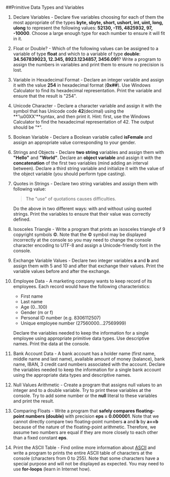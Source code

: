 ##Primitive Data Types and Variables

1. Declare Variables - Declare five variables choosing for each of them the most appropriate of the types **byte, sbyte, short, ushort, int, uint, long, ulong** to represent the following values: **52130, -115, 4825932, 97, -10000**. Choose a large enough type for each number to ensure it will fit in it.

2. Float or Double? - Which of the following values can be assigned to a variable of type **float** and which to a variable of type **double**: **34.567839023, 12.345, 8923.1234857, 3456.091**? Write a program to assign the numbers in variables and print them to ensure no precision is lost.

3. Variable in Hexadecimal Format - Declare an integer variable and assign it with the value **254** in hexadecimal format (**0x##**). Use Windows Calculator to find its hexadecimal representation. Print the variable and ensure that the result is "254".

4. Unicode Character - Declare a character variable and assign it with the symbol that has Unicode code **42**(decimal) using the **'\u00XX'**syntax, and then print it. Hint: first, use the Windows Calculator to find the hexadecimal representation of 42. The output should be "*".

5. Boolean Variable - Declare a Boolean variable called **isFemale** and assign an appropriate value corresponding to your gender.

6. Strings and Objects - Declare **two string** variables and assign them with **"Hello"** and **"World"**. Declare an **object variable** and assign it with the **concatenation** of the first two variables (mind adding an interval between). Declare a third string variable and initialize it with the value of the object variable (you should perform type casting).

7. Quotes in Strings - Declare two string variables and assign them with following value: 
	> The "use" of quotations causes difficulties. 

	Do the above in two different ways: with and without using quoted strings. Print the variables to ensure that their value was correctly defined.

8. Isosceles Triangle - Write a program that prints an isosceles triangle of 9 copyright symbols ©.
Note that the © symbol may be displayed incorrectly at the console so you may need to change the console character encoding to UTF-8 and assign a Unicode-friendly font in the console.

9. Exchange Variable Values - Declare two integer variables **a** and **b** and assign them with 5 and 10 and after that exchange their values. Print the variable values before and after the exchange.

10. Employee Data - A marketing company wants to keep record of its employees. Each record would have the following characteristics: 
	* First name 
	* Last name 
	* Age (0...100) 
	* Gender (m or f) 
	* Personal ID number (e.g. 8306112507)
	* Unique employee number (27560000…27569999)

	Declare the variables needed to keep the information for a single employee using appropriate primitive data types. Use descriptive names. Print the data at the console.

11. Bank Account Data - A bank account has a holder name (first name, middle name and last name), available amount of money (balance), bank name, IBAN, 3 credit card numbers associated with the account. Declare the variables needed to keep the information for a single bank account using the appropriate data types and descriptive names.

12. Null Values Arithmetic - Create a program that assigns null values to an integer and to a double variable. Try to print these variables at the console. Try to add some number or the **null** literal to these variables and print the result.

13. Comparing Floats - Write a program that **safely compares floating-point numbers (double)** with precision **eps = 0.000001**. Note that we cannot directly compare two floating-point numbers **a** and **b** by **a==b** because of the nature of the floating-point arithmetic. Therefore, we assume two numbers are equal if they are more closely to each other than a fixed constant **eps**.

14. Print the ASCII Table - Find online more information about [ASCII](http://www.ascii-code.com/) and write a program to prints the entire ASCII table of characters at the console (characters from 0 to 255). Note that some characters have a special purpose and will not be displayed as expected. You may need to use **for-loops** (learn in Internet how).
